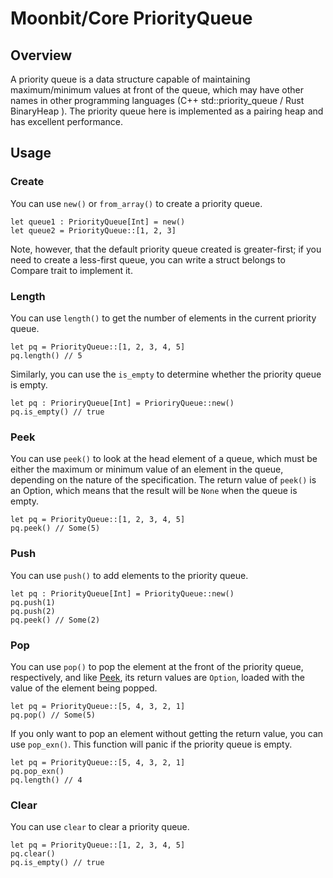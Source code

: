 # Moonbit/Core PriorityQueue

## Overview

A priority queue is a data structure capable of maintaining maximum/minimum values at front of the queue, which may have other names in other programming languages (C++ std::priority_queue / Rust BinaryHeap ). The priority queue here is implemented as a pairing heap and has excellent performance.

## Usage

### Create

You can use `new()` or `from_array()` to create a priority queue.

```moonbit
let queue1 : PriorityQueue[Int] = new()
let queue2 = PriorityQueue::[1, 2, 3]
```

Note, however, that the default priority queue created is greater-first; if you need to create a less-first queue, you can write a struct belongs to Compare trait to implement it.

### Length

You can use `length()` to get the number of elements in the current priority queue.

```moonbit
let pq = PriorityQueue::[1, 2, 3, 4, 5]
pq.length() // 5
```

Similarly, you can use the `is_empty` to determine whether the priority queue is empty.

```moonbit
let pq : PrioriryQueue[Int] = PrioriryQueue::new()
pq.is_empty() // true
```

### Peek

You can use `peek()` to look at the head element of a queue, which must be either the maximum or minimum value of an element in the queue, depending on the nature of the specification. The return value of `peek()` is an Option, which means that the result will be `None` when the queue is empty.

```moonbit
let pq = PriorityQueue::[1, 2, 3, 4, 5]
pq.peek() // Some(5)
```

### Push

You can use `push()` to add elements to the priority queue.

```moonbit
let pq : PriorityQueue[Int] = PriorityQueue::new()
pq.push(1)
pq.push(2)
pq.peek() // Some(2)
```

### Pop

You can use `pop()` to pop the element at the front of the priority queue, respectively, and like [Peek](#Peek), its return values are `Option`, loaded with the value of the element being popped.

```moonbit
let pq = PriorityQueue::[5, 4, 3, 2, 1]
pq.pop() // Some(5)
```

If you only want to pop an element without getting the return value, you can use `pop_exn()`.
This function will panic if the priority queue is empty.

```moonbit
let pq = PriorityQueue::[5, 4, 3, 2, 1]
pq.pop_exn()
pq.length() // 4
```

### Clear

You can use `clear` to clear a priority queue.

```moonbit
let pq = PriorityQueue::[1, 2, 3, 4, 5]
pq.clear()
pq.is_empty() // true
```
